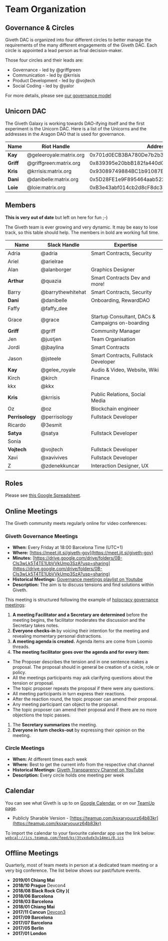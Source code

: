 # Team Organization

## <a name="teamorga_circles">Governance & Circles</a>
Giveth DAC is organized into four different circles to better manage the requirements of the many different engagements of the Giveth DAC. Each circle is appointed a lead person as final decision-maker.

Those four circles and their leads are:

  - Governance - led by @griffgreen
  - Communication - led by @krrisis
  - Product Development - led by @vojtech
  - Social Coding - led by @yalor

For more details, please see [our governance model](../dac/governance/)

## <a name="teamorga_UnicornDAC">Unicorn DAC</a>

The Giveth Galaxy is working towards DAO-ifying itself and the first experiment is the Unicorn DAC. Here is a list of the Unicorns and the addresses in the Aragon DAO that is used for governance.

Name | Riot Handle | Address |
-----|--------------|-----------|
**Kay** | @geleeroyale:matrix.org | 0x701d0ECB3BA780De7b2b36789aEC4493A426010a
**Griff** | @griffgreen:matrix.org | 0x839395e20bbB182fa440d08F850E6c7A8f6F0780
**Kris** | @krrisis:matrix.org | 0x93089749884BC1b91087EE2FA19fB248A3823873
**Dani** |  @danibelle:matrix.org | 0x5D28FE1e9F895464aab52287d85Ebff32B351674
**Loie** | @loie:matrix.org | 0xB3e43abf014cb2d8cF8dc3D8C2e62157E6093343

## <a name="teamorga_members">Members</a>

**This is very out of date** but left on here for fun ;-) 

The Giveth team is ever growing and very dynamic. It may be easy to lose track, so this table should help. The members in bold are working full time.

Name | Slack Handle | Expertise |
-----|--------------|-----------|
Adria | @adria | Smart Contracts, Security
Ariel | @arielrae |
Alan | @alanborger | Graphics Designer
**Arthur** | @quazia | Smart Contracts Dev and more!
Barry | @barrythewhitehat | Smart Contracts, Security
**Dani** | @danibelle | Onboarding, RewardDAO
Faffy | @faffy_dee |
Grace | @grace | Startup Consultant, DACs & Campaigns on-boarding
**Griff** | @griff | Community Manager
Jen | @justjen | Team Organisation
Jordi | @jbaylina | Smart Contracts
Jason | @jsteele | Smart Contracts, Fullstack Developer
**Kay** | @gelee_royale | Audio & Video, Website, Wiki
Kirch | @kirch | Finance
kkx | @kkx |
**Kris** | @krrisis | Public Relations, Social Media
Oz | @oz | Blockchain engineer
**Perrisology** | @perrisology | Fullstack Developer
Ricardo | @3esmit |
**Satya** | @satya | Fullstack Developer
Sonia | |
**Vojtech** | @vojtech | Fullstack Developer
Xavi | @xavivives | Fullstack Developer
Z | @zdenekkuncar | Interaction Designer, UX

## <a name="teamorga_roles">Roles</a>
Please see [this Google Spreadsheet](https://docs.google.com/spreadsheets/d/1AgirCB9VSSSxZ5ElD6-UrmYfO1I35gbgm_QEfrGXHc0/edit?usp=sharing).

## <a name="teamorga_online_meetings">Online Meetings</a>
The Giveth community meets regularly online for video conferences:

### Giveth Governance Meetings
  - **When:** Every Friday at 18:00 Barcelona Time (UTC+1)
  - **Where:** [https://meet.jit.si/giveth-gov](https://meet.jit.si/giveth-gov)
  - **Minutes:** [https://drive.google.com/drive/folders/0B-CIs3wLk5T4TE1UbVVkUmp3SzA?usp=sharing](https://drive.google.com/drive/folders/0B-CIs3wLk5T4TE1UbVVkUmp3SzA?usp=sharing)
  - **Historical Meetings:** [Governance meetings playlist on Youtube](https://www.youtube.com/watch?v=030qm_AqWl4&list=PL6oqELoqsEmpe1oycj7bJm_CdHZ-CGBJ6)
  - **Description:** The aim is to discuss tensions and find solutions within Giveth.

This meeting is structured following the example of [holocracy governance meetings](https://www.holacracy.org/governance-meetings):

1. **A meeting Facilitator and a Secretary are determined** before the meeting begins, the facilitator moderates the discussion and the Secretary takes notes.
1. **Everyone checks-in** by voicing their intention for the meeting and revealing momentary personal distractions.
1. **A meeting agenda is created.** Agenda items are come from Loomio threads.
1. **The meeting facilitator goes over the agenda and for every item:**
  - The Proposer describes the tension and in one sentence makes a proposal. The proposal should in general be creation of a circle, role or policy.
  - All the meetings participants may ask clarifying questions about the tension or proposal.
  - The topic proposer repeats the proposal if there were any questions.
  - All meeting participants in turn express their reactions.
  - After the reaction round, the topic proposer can amend their proposal.
  - Any meeting participant can object to the proposal.
  - The topic proposer can amend their proposal and if there are no more objections the topic passes.
1. The **Secretary summarizes** the meeting.
1. **Everyone in turn checks-out** by expressing their opinion on the meeting.

### Circle Meetings
- **When:** At different times each week
- **Where:** Best to get the current info from the respective chat channel
- **Historical Meetings:** [Giveth Transparency Channel on YouTube](https://www.youtube.com/channel/UCdqmP4axeI1hNmX20aZsOwg/videos)
- **Description:** Every circle holds one meeting per week


## <a name="teamorga_calendar">Calendar</a>

You can see what Giveth is up to on [Google Calendar](https://calendar.google.com/calendar?cid=Z2l2ZXRoZG90aW9AZ21haWwuY29t), or on our [TeamUp page](https://teamup.com/ksxaryouurz64b83kr).
- Publicly Sharable Version - [https://teamup.com/ksxaryouurz64b83kr](https://teamup.com/ksxaryouurz64b83kr)

To import the calendar to your favourite calendar app use the link below:
[```webcal://ics.teamup.com/feed/ksj3tvxdudx3v14mei/0.ics```](webcal://ics.teamup.com/feed/ksj3tvxdudx3v14mei/0.ics)

## <a name="teamorga_online_meetings">Offline Meetings</a>

Quarterly, most of team meets in person at a dedicated team meeting or a very big conference. The list below shows our past/future events.
- **2019/01 Chiang Mai**
- **2018/10 Prague** Devcon4
- **2018/08 Black Rock City )(**
- **2018/06 Barcelona**
- **2018/03 Barcelona**
- **2018/01 Chiang Mai**
- **2017/11 Cancun** [Devcon3](https://ethereumfoundation.org/devcon3/) 
- **2017/09 Barcelona**
- **2017/07 Barcelona**
- **2017/05 Berlin**
- **2017/01 London**

